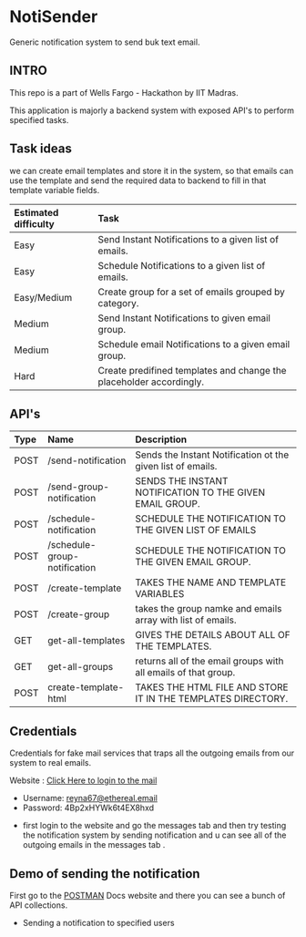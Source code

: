 # NotiSender
Generic notification system to send buk text email.

## INTRO

This repo is a part of Wells Fargo - Hackathon by IIT Madras.

This application is majorly a backend system with exposed API's to perform specified tasks.

## Task ideas

we can create email templates and store it in the system, so that emails can use the template and send the required data to backend to fill in that template variable fields.

| Estimated difficulty | Task |
| :------------------- | :--- |
|Easy                  |Send Instant Notifications to a given list of emails.|
|Easy                  |Schedule Notifications to a given list of emails.|
|Easy/Medium           |Create group for a set of emails grouped by category.|
|Medium                |Send Instant Notifications to given email group.|
|Medium                |Schedule email Notifications to a given email group.|
|Hard                  |Create predifined templates and change the placeholder accordingly.|


## API's

| Type | Name | Description | 
| :---- | :-------- | :--------------------------------|
| POST | /send-notification | Sends the Instant Notification ot the given list of emails. |
| POST | /send-group-notification | SENDS THE INSTANT NOTIFICATION TO THE GIVEN EMAIL GROUP. |
| POST | /schedule-notification | SCHEDULE THE  NOTIFICATION TO THE GIVEN LIST OF EMAILS |
| POST | /schedule-group-notification | SCHEDULE THE  NOTIFICATION TO THE GIVEN EMAIL GROUP. |
| POST | /create-template | TAKES THE NAME AND TEMPLATE VARIABLES |
| POST | /create-group | takes the group namke and emails array with list of emails. |
| GET | get-all-templates | GIVES THE DETAILS ABOUT ALL OF THE TEMPLATES. |
| GET | get-all-groups | returns all of the email groups with all emails of that group. |
| POST | create-template-html | TAKES THE HTML FILE AND STORE IT IN THE TEMPLATES DIRECTORY. |

## Credentials

Credentials for fake mail services that traps all the outgoing emails from our system to real emails.

Website : [Click Here to login to the mail](https://ethereal.email/login)
* Username: reyna67@ethereal.email
* Password: 4Bp2xHYWk6t4EX8hxd

- first login to the website and go the messages tab and then try testing the notification system by sending notification and u can see all of the outgoing emails in the messages tab .

## Demo of sending the notification

First go to the [POSTMAN](https://documenter.getpostman.com/view/20316415/2s8Z75SVbi) Docs website and there you can see a bunch of API collections.

* Sending a notification to specified users


